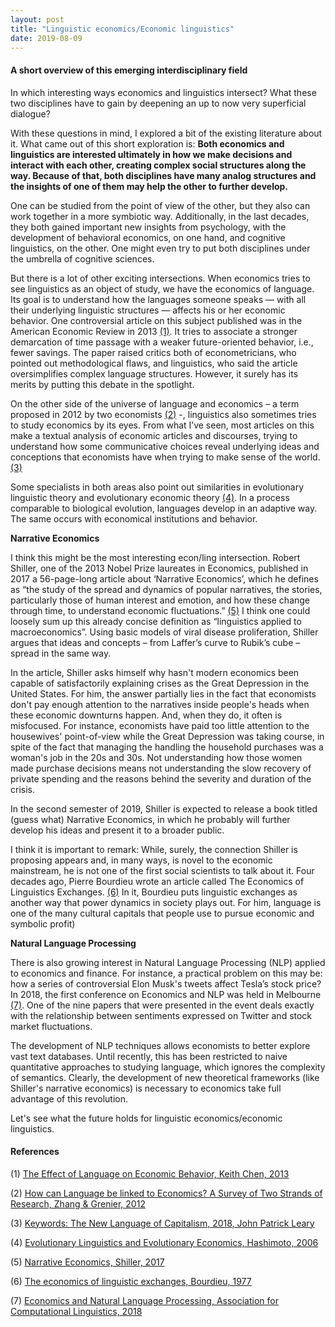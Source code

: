 ```yaml
--- 
layout: post
title: "Linguistic economics/Economic linguistics"
date: 2019-08-09
---
```

#### A short overview of this emerging interdisciplinary field

In which interesting ways economics and linguistics intersect? What these two disciplines have to gain by deepening an up to now very superficial dialogue? 

With these questions in mind, I explored a bit of the existing literature about it. What came out of this short exploration is: **Both economics and linguistics are interested ultimately in how we make decisions and interact with each other, creating complex social structures along the way. Because of that, both disciplines have many analog structures and the insights of one of them may help the other to further develop.** 

One can be studied from the point of view of the other, but they also can work together in a more symbiotic way. Additionally, in the last decades, they both gained important new insights from psychology, with the development of behavioral economics, on one hand, and cognitive linguistics, on the other. One might even try to put both disciplines under the umbrella of cognitive sciences.

But there is a lot of other exciting intersections. When economics tries to see linguistics as an object of study, we have the economics of language. Its goal is to understand how the languages someone speaks — with all their underlying linguistic structures — affects his or her economic behavior. One controversial article on this subject published was in the American Economic Review in 2013 [(1)](#references). It tries to associate a stronger demarcation of time passage with a weaker future-oriented behavior, i.e., fewer savings. The paper raised critics both of econometricians, who pointed out methodological flaws, and linguistics, who said the article oversimplifies complex language structures. However, it surely has its merits by putting this debate in the spotlight. 

On the other side of the universe of language and economics – a term proposed in 2012 by two economists [(2)](#references) -, linguistics also sometimes tries to study economics by its eyes. From what I’ve seen, most articles on this make a textual analysis of economic articles and discourses, trying to understand how some communicative choices reveal underlying ideas and conceptions that economists have when trying to make sense of the world. [(3)](#references)

Some specialists in both areas also point out similarities in evolutionary linguistic theory and evolutionary economic theory [(4)](#references). In a process comparable to biological evolution, languages develop in an adaptive way. The same occurs with economical institutions and behavior. 

**Narrative Economics** 
 
I think this might be the most interesting econ/ling intersection. Robert Shiller, one of the 2013 Nobel Prize laureates in Economics, published in 2017 a 56-page-long article about ‘Narrative Economics’, which he defines as “the study of the spread and dynamics of popular narratives, the stories, particularly those of human interest and emotion, and how these change through time, to understand economic fluctuations.” [(5)](#references) I think one could loosely sum up this already concise definition as “linguistics applied to macroeconomics”. Using basic models of viral disease proliferation, Shiller argues that ideas and concepts – from Laffer’s curve to Rubik’s cube – spread in the same way. 

In the article, Shiller asks himself why hasn't modern economics been capable of satisfactorily explaining crises as the Great Depression in the United States. For him, the answer partially lies in the fact that economists don't pay enough attention to the narratives inside people's heads when these economic downturns happen. And, when they do, it often is misfocused. For instance, economists have paid too little attention to the housewives' point-of-view while the Great Depression was taking course, in spite of the fact that managing the handling the household purchases was a woman's job in the 20s and 30s. Not understanding how those women made purchase decisions means not understanding the slow recovery of private spending and the reasons behind the severity and duration of the crisis. 

In the second semester of 2019, Shiller is expected to release a book titled (guess what) Narrative Economics, in which he probably will further develop his ideas and present it to a broader public. 
 
I think it is important to remark: While, surely, the connection Shiller is proposing appears and, in many ways, is novel to the economic mainstream, he is not one of the first social scientists to talk about it. Four decades ago, Pierre Bourdieu wrote an article called The Economics of Linguistics Exchanges. [(6)](#references) In it, Bourdieu puts linguistic exchanges as another way that power dynamics in society plays out. For him, language is one of the many cultural capitals that people use to pursue economic and symbolic profit)

**Natural Language Processing** 

There is also growing interest in Natural Language Processing (NLP) applied to economics and finance. For instance, a practical problem on this may be: how a series of controversial Elon Musk's tweets affect Tesla’s stock price? In 2018, the first conference on Economics and NLP was held in Melbourne [(7)](#references). One of the nine papers that were presented in the event deals exactly with the relationship between sentiments expressed on Twitter and stock market fluctuations. 

The development of NLP techniques allows economists to better explore vast text databases. Until recently, this has been restricted to naive quantitative approaches to studying language, which ignores the complexity of semantics. Clearly, the development of new theoretical frameworks (like Shiller's narrative economics) is necessary to economics take full advantage of this revolution.

Let's see what the future holds for linguistic economics/economic linguistics.

#### **References** 

(1) [The Effect of Language on Economic Behavior, Keith Chen, 2013](https://www.anderson.ucla.edu/faculty_pages/keith.chen/papers/LanguageWorkingPaper.pdf)

(2) [How can Language be linked to Economics? A Survey of Two Strands of Research, Zhang & Grenier, 2012](ideas.repec.org/p/ott/wpaper/1206e.html)

(3) [Keywords: The New Language of Capitalism, 2018, John Patrick Leary](https://theoutline.com/post/6739/keywords-book-review-language-of-capitalism?zd=2&zi=2q6vbvhb&fbclid=IwAR1em-rys7DgycPs-V9FMw74ysyNVVx08g8yNNly1g43MoYu14bDXuvHQ38)

(4) [Evolutionary Linguistics and Evolutionary Economics, Hashimoto, 2006](https://link.springer.com/article/10.14441/eier.3.27) 

(5) [Narrative Economics, Shiller, 2017](http://csinvesting.org/wp-content/uploads/2017/01/NarrativeEconomics_preview.pdf)

(6) [The economics of linguistic exchanges, Bourdieu, 1977](https://journals.sagepub.com/doi/abs/10.1177/053901847701600601?journalCode=ssia) 

(7) [Economics and Natural Language Processing, Association for Computational Linguistics, 2018](https://www.aclweb.org/anthology/W18-3100)

